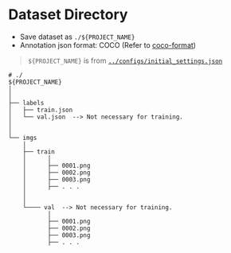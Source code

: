 # Dataset Directory

- Save dataset as `./${PROJECT_NAME}`  
- Annotation json format: COCO (Refer to [coco-format](http://cocodataset.org/#format-data))

> `${PROJECT_NAME}` is from [`../configs/initial_settings.json`](../configs/initial_settings.json)

```
# ./
${PROJECT_NAME}
│
│
├── labels
│   ├── train.json
│   └── val.json  --> Not necessary for training.
│
│
└── imgs
    │
    ├── train
    │      │
    │      ├── 0001.png
    │      ├── 0002.png
    │      ├── 0003.png
    │      ├── . . .
    │
    │
    └──── val  --> Not necessary for training.
           │
           ├── 0001.png
           ├── 0002.png
           ├── 0003.png
           ├── . . .
```

